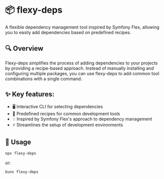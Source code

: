 # 📦 flexy-deps

A flexible dependency management tool inspired by Symfony Flex, allowing you to easily add dependencies based on predefined recipes.

## 🔍 Overview

Flexy-deps simplifies the process of adding dependencies to your projects by providing a recipe-based approach. Instead of manually installing and configuring multiple packages, you can use flexy-deps to add common tool combinations with a single command.

## ✨ Key features:
- 🖥️ Interactive CLI for selecting dependencies
- 📝 Predefined recipes for common development tools
- 💡 Inspired by Symfony Flex's approach to dependency management
- ⚡ Streamlines the setup of development environments

## 🚀 Usage

```bash
npx flexy-deps
```
or:
```bash
bunx flexy-deps
```
